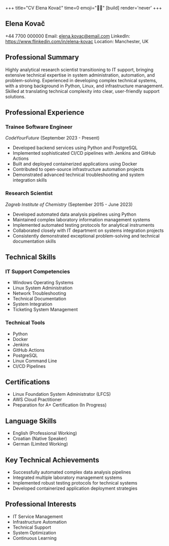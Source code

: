 +++
title="CV Elena Kovač" 
time=0 
emoji="✍🏻" 
[build]
render='never'
+++

## Elena Kovač

+44 7700 000000
Email: elena.kovac@email.com
LinkedIn: https://www.flinkedin.com/in/elena-kovac
Location: Manchester, UK

## Professional Summary

Highly analytical research scientist transitioning to IT support, bringing extensive technical expertise in system administration, automation, and problem-solving. Experienced in developing complex technical systems, with a strong background in Python, Linux, and infrastructure management. Skilled at translating technical complexity into clear, user-friendly support solutions.

## Professional Experience

### Trainee Software Engineer

_CodeYourFuture_ (September 2023 - Present)

- Developed backend services using Python and PostgreSQL
- Implemented sophisticated CI/CD pipelines with Jenkins and GitHub Actions
- Built and deployed containerized applications using Docker
- Contributed to open-source infrastructure automation projects
- Demonstrated advanced technical troubleshooting and system integration skills

### Research Scientist

_Zagreb Institute of Chemistry_ (September 2015 - June 2023)

- Developed automated data analysis pipelines using Python
- Maintained complex laboratory information management systems
- Implemented automated testing protocols for analytical instruments
- Collaborated closely with IT department on systems integration projects
- Consistently demonstrated exceptional problem-solving and technical documentation skills

## Technical Skills

### IT Support Competencies

- Windows Operating Systems
- Linux System Administration
- Network Troubleshooting
- Technical Documentation
- System Integration
- Ticketing System Management

### Technical Tools

- Python
- Docker
- Jenkins
- GitHub Actions
- PostgreSQL
- Linux Command Line
- CI/CD Pipelines

## Certifications

- Linux Foundation System Administrator (LFCS)
- AWS Cloud Practitioner
- Preparation for A+ Certification (In Progress)

## Language Skills

- English (Professional Working)
- Croatian (Native Speaker)
- German (Limited Working)

## Key Technical Achievements

- Successfully automated complex data analysis pipelines
- Integrated multiple laboratory management systems
- Implemented robust testing protocols for technical systems
- Developed containerized application deployment strategies

## Professional Interests

- IT Service Management
- Infrastructure Automation
- Technical Support
- System Optimization
- Continuous Learning
